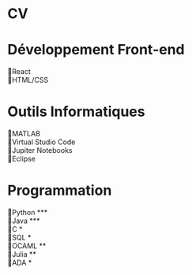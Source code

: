 # CV

# Développement Front-end
 🔸React  
 🔸HTML/CSS  
# Outils Informatiques
 🔸MATLAB  
 🔸Virtual Studio Code  
 🔸Jupiter Notebooks  
 🔸Eclipse  
# Programmation
 🔸Python ***  
 🔸Java ***  
 🔸C *   
 🔸SQL *  
 🔸OCAML **   
 🔸Julia **  
 🔸ADA *  
